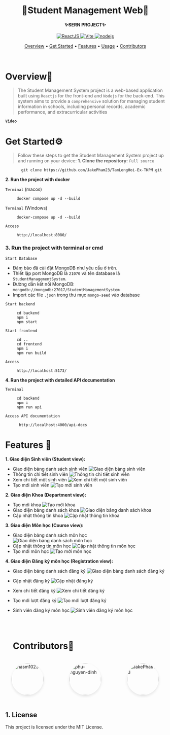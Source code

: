 <div align="center">
   <h1 align="center">
      🏫Student Management Web🏫
   <h4 align="center">
      <h4>✨SERN PROJECT✨</h4>
               <p>
                    <a href="https://react.dev/">
                        <img src="https://img.shields.io/badge/Reactjs-%3E%3D19.0.0-blue" alt="ReactJS">
                    </a>
                    <a href="https://vitejs.dev/">
                        <img src="https://img.shields.io/badge/Vite-%3E%3D6.2.0-orange" alt="Vite">
                    </a>
                    <a href="https://nodejs.org/en">
                        <img src="https://img.shields.io/badge/NodeJS-%3E%3D23.7.0-green" alt="nodejs">
                    </a>
                </p>
         <p>
            <a href="#Overview">Overview</a>
            •
            <a href="#GetStarted">Get Started</a>
            •
            <a href="#Features">Features</a>
            •
            <a href="#Usage">Usage</a>
            •
            <a href="#Contributors">Contributors</a>
         </p>
      </h4>
   </h3>
   <br>
</div>

<div align="left">
   <h1 align="left" id="Overview">Overview👋</h1>
   
   >The Student Management System project is a web-based application built using `Reactjs` for the front-end and `Nodejs` for the back-end. This system aims to provide a `comprehensive` solution for managing student information in schools, including personal records, academic performance, and extracurricular activities
   
   **`Video`**
   
   <h1 id="GetStarted">Get Started⚙️</h1>
   
   >Follow these steps to get the Student Management System project up and running on your device:
   **1. Clone the repository:**
      `Full source`
      
           git clone https://github.com/JakePham23/TamLongHoi-Ex-TKPM.git
      
   **2. Run the project with docker**
      
   `Terminal` (macos)
         
         docker compose up -d --build
       
      
   `Terminal` (Windows)

         docker-compose up -d --build

   `Access`

         http://localhost:8080/

  ### 3. Run the project with terminal or cmd

  `Start Database`

  - Đảm bảo đã cài đặt MongoDB như yêu cầu ở trên.
  - Thiết lập port MongoDB là `21070` và tên database là `StudentManagementSystem`.
  - Đường dẫn kết nối MongoDB:  
    `mongodb://mongodb:27017/StudentManagementSystem`
  - Import các file `.json` trong thư mục `mongo-seed` vào database

   `Start backend`

         cd backend
         npm i
         npm start

   `Start frontend`
      
         cd ..
         cd frontend
         npm i
         npm run build

   `Access`

         http://localhost:5173/
   **4. Run the project with detailed API documentation**

   `Terminal`

         cd backend
         npm i
         npm run api

   `Access API documentation`

          http://localhost:4000/api-docs

# Features 🤖

   **1. Giao diện Sinh viên (Student view):**

- Giao diện bảng danh sách sinh viên
  ![Giao diện bảng sinh viên](./images/student/student_table.png)
- Thông tin chi tiết sinh viên
  ![Thông tin chi tiết sinh viên](./images/student/student_information.png)
- Xem chi tiết một sinh viên
  ![Xem chi tiết một sinh viên](./images/student/student_view_detail.png)
- Tạo mới sinh viên
  ![Tạo mới sinh viên](./images/student/student_create.png)

**2. Giao diện Khoa (Department view):**

- Tạo mới khoa
  ![Tạo mới khoa](./images/department/department_create.png)
- Giao diện bảng danh sách khoa
  ![Giao diện bảng danh sách khoa](./images/department/department_table.png)
- Cập nhật thông tin khoa
  ![Cập nhật thông tin khoa](./images/department/department_update.png)

**3. Giao diện Môn học (Course view):**

- Giao diện bảng danh sách môn học
  ![Giao diện bảng danh sách môn học](./images/course/course_table.png)
- Cập nhật thông tin môn học
  ![Cập nhật thông tin môn học](./images/course/course_update.png)
- Tạo mới môn học
  ![Tạo mới môn học](./images/course/course_create.png)

**4. Giao diện Đăng ký môn học (Registration view):**

- Giao diện bảng danh sách đăng ký
  ![Giao diện bảng danh sách đăng ký](./images/registration/registration_table.png)
- Cập nhật đăng ký
  ![Cập nhật đăng ký](./images/registration/registration_update.png)
- Xem chi tiết đăng ký
  ![Xem chi tiết đăng ký](./images/registration/registration_view_detail.png)
- Tạo mới lượt đăng ký
  ![Tạo mới lượt đăng ký](./images/registration/registration_create.png)
- Sinh viên đăng ký môn học
  ![Sinh viên đăng ký môn học](./images/registration/registration_register.png)

   <p align="center">
   <br></br>

   <h1 id="Contributors">Contributors🤝</h1>
<div style="display: flex; flex-direction: row; justify-content: space-between; gap: 20px; padding: 20px;">
  <a href="https://github.com/nasm1023" target="_blank" title="nasm1023">
    <img 
      src="https://avatars.githubusercontent.com/u/127742124?v=4" 
      alt="nasm1023"
      style="width: 100px; height: 100px; border-radius: 50%; object-fit: cover; box-shadow: 0 4px 8px rgba(0,0,0,0.1);" 
    />
  </a>

  <a href="https://github.com/phu-nguyen-dinh" target="_blank" title="phu-nguyen-dinh">
    <img 
      src="https://avatars.githubusercontent.com/u/174979815?v=4" 
      alt="phu-nguyen-dinh"
      style="width: 100px; height: 100px; border-radius: 50%; object-fit: cover; box-shadow: 0 4px 8px rgba(0,0,0,0.1);" 
    />
  </a>

  <a href="https://github.com/JakePham23" target="_blank" title="JakePham23">
    <img 
      src="https://avatars.githubusercontent.com/u/139458255?s=400&u=9d70803854e2cf01c3441cd30eeb92d0c6545578&v=4" 
      alt="JakePham23"
      style="width: 100px; height: 100px; border-radius: 50%; object-fit: cover; box-shadow: 0 4px 8px rgba(0,0,0,0.1);" 
    />
  </a>
</div>


   
   ## 1. License
   This project is licensed under the MIT License.
</div>